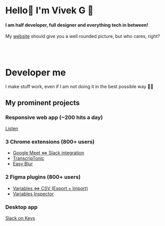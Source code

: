 <h1>Hello👋 I'm Vivek G 👀</h1>

#### I am half developer, full designer and everything tech in between!

My [website](https://vivek-nexus.github.io/) should give you a well rounded picture, but who cares, right?


<br>
<br>

# Developer me
I make stuff work, even if I am not doing it in the best possible way 🤷‍♂️

## My prominent projects

### Responsive web app (~200 hits a day)
[Listen](https://github.com/vivek-nexus/listen)

### 3 Chrome extensions (800+ users)
- [Google Meet ⇔ Slack integration](https://github.com/vivek-nexus/google-meet-slack-integration)
- [TranscripTonic](https://github.com/vivek-nexus/transcriptonic)
- [Easy Blur](https://github.com/vivek-nexus/easy-blur)

### 2 Figma plugins (800+ users)
- [Variables ⇔ CSV (Export + Import)](https://github.com/vivek-nexus/variables-csv-figma-plugin)
- [Variables Inspector](https://github.com/vivek-nexus/variables-inspector-figma-plugin)


### Desktop app
[Slack on Keys](https://github.com/vivek-nexus/slack-on-keys)


